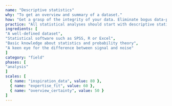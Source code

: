```yaml
---
name: "Descriptive statistics"
why: "To get an overview and summary of a dataset."
how: "Get a grasp of the integrity of your data. Eliminate bogus data-points. Summarise your data with appropriate tables such as counts, frequency charts, means and standard deviation, and graphs such as box-plots and bar and pie charts. Try to get a global sense of what your data is telling you."
practice: "All statistical analyses should start with descriptive statistics. They give researchers afeel for the data and data integrity. Sometimes, descriptive statistics are sufficient to answer the reasearch questions. In other cases, they are a necessary prerequisite for inferential statistics."
ingredients: [
"A well-defined dataset",
"Statistical software such as SPSS, R or Excel",
"Basic knowledge about statistics and probability theory",
"A keen eye for the difference between signal and noise"
]
category: "field"
phases: [
"analysis"
]
scales: [
  { name: "inspiration_data", value: 80 },
  { name: "expertise_fit", value: 60 },
  { name: "overview_certainty", value: 50 }
]
---
```

